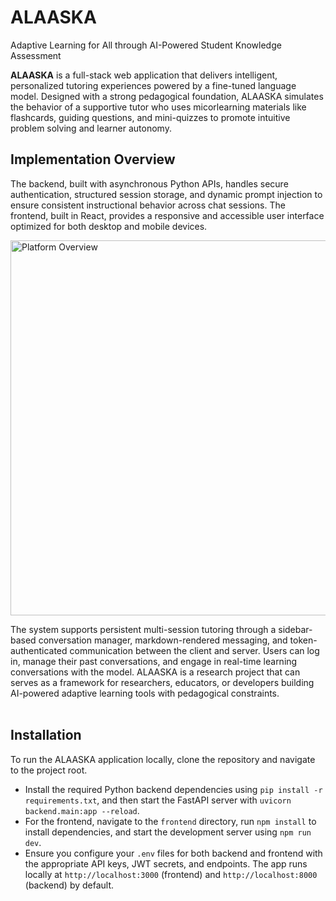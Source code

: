 # ALAASKA
Adaptive Learning for All through AI-Powered Student Knowledge Assessment

**ALAASKA** is a full-stack web application that delivers intelligent, personalized tutoring experiences powered by a fine-tuned language model. Designed with a strong pedagogical foundation, ALAASKA simulates the behavior of a supportive tutor who uses micorlearning materials like flashcards, guiding questions, and mini-quizzes to promote intuitive problem solving and learner autonomy. 

## Implementation Overview

The backend, built with asynchronous Python APIs, handles secure authentication, structured session storage, and dynamic prompt injection to ensure consistent instructional behavior across chat sessions. The frontend, built in React, provides a responsive and accessible user interface optimized for both desktop and mobile devices.

<img src="https://github.com/Bonam-M/ALAASKA/blob/main/frontend/src/assets/alaaska-plaform.png" alt="Platform Overview" width="600" />
<br>

The system supports persistent multi-session tutoring through a sidebar-based conversation manager, markdown-rendered messaging, and token-authenticated communication between the client and server. Users can log in, manage their past conversations, and engage in real-time learning conversations with the model. ALAASKA is a research project that can serves as a framework for researchers, educators, or developers building AI-powered adaptive learning tools with pedagogical constraints.  
<br>

## Installation

To run the ALAASKA application locally, clone the repository and navigate to the project root. 
- Install the required Python backend dependencies using `pip install -r requirements.txt`, and then start the FastAPI server with `uvicorn backend.main:app --reload`. 
- For the frontend, navigate to the `frontend` directory, run `npm install` to install dependencies, and start the development server using `npm run dev`. 
- Ensure you configure your `.env` files for both backend and frontend with the appropriate API keys, JWT secrets, and endpoints. 
The app runs locally at `http://localhost:3000` (frontend) and `http://localhost:8000` (backend) by default.


